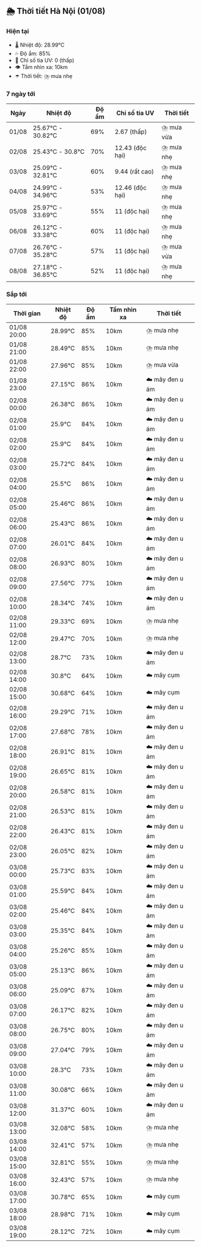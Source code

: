## 🌦️ Thời tiết Hà Nội (01/08)

### Hiện tại

- 🌡️ Nhiệt độ: 28.99℃
- 💦 Độ ẩm: 85%
- 🌟 Chỉ số tia UV: 0 (thấp)
- 👁️ Tầm nhìn xa: 10km
- ☂️ Thời tiết: ⛈️ mưa nhẹ

### 7 ngày tới

| Ngày | Nhiệt độ | Độ ẩm | Chỉ số tia UV | Thời tiết |
| --- | --- | --- | --- | --- |
| 01/08 | 25.67℃ - 30.82℃ | 69% | 2.67 (thấp) | ⛈️ mưa vừa |
| 02/08 | 25.43℃ - 30.8℃ | 70% | 12.43 (độc hại) | ⛈️ mưa nhẹ |
| 03/08 | 25.09℃ - 32.81℃ | 60% | 9.44 (rất cao) | ⛈️ mưa nhẹ |
| 04/08 | 24.99℃ - 34.96℃ | 53% | 12.46 (độc hại) | ⛈️ mưa nhẹ |
| 05/08 | 25.97℃ - 33.69℃ | 55% | 11 (độc hại) | ⛈️ mưa nhẹ |
| 06/08 | 26.12℃ - 33.38℃ | 60% | 11 (độc hại) | ⛈️ mưa nhẹ |
| 07/08 | 26.76℃ - 35.28℃ | 57% | 11 (độc hại) | ⛈️ mưa vừa |
| 08/08 | 27.18℃ - 36.85℃ | 52% | 11 (độc hại) | ⛈️ mưa nhẹ |

### Sắp tới

| Thời gian | Nhiệt độ | Độ ẩm | Tầm nhìn xa | Thời tiết |
| --- | --- | --- | --- | --- |
| 01/08 20:00 | 28.99℃ | 85% | 10km | ⛈️ mưa nhẹ |
| 01/08 21:00 | 28.49℃ | 85% | 10km | ⛈️ mưa nhẹ |
| 01/08 22:00 | 27.96℃ | 85% | 10km | ⛈️ mưa vừa |
| 01/08 23:00 | 27.15℃ | 86% | 10km | ☁️ mây đen u ám |
| 02/08 00:00 | 26.38℃ | 86% | 10km | ☁️ mây đen u ám |
| 02/08 01:00 | 25.9℃ | 84% | 10km | ☁️ mây đen u ám |
| 02/08 02:00 | 25.9℃ | 84% | 10km | ☁️ mây đen u ám |
| 02/08 03:00 | 25.72℃ | 84% | 10km | ☁️ mây đen u ám |
| 02/08 04:00 | 25.5℃ | 86% | 10km | ☁️ mây đen u ám |
| 02/08 05:00 | 25.46℃ | 86% | 10km | ☁️ mây đen u ám |
| 02/08 06:00 | 25.43℃ | 86% | 10km | ☁️ mây đen u ám |
| 02/08 07:00 | 26.01℃ | 84% | 10km | ☁️ mây đen u ám |
| 02/08 08:00 | 26.93℃ | 80% | 10km | ☁️ mây đen u ám |
| 02/08 09:00 | 27.56℃ | 77% | 10km | ☁️ mây đen u ám |
| 02/08 10:00 | 28.34℃ | 74% | 10km | ☁️ mây đen u ám |
| 02/08 11:00 | 29.33℃ | 69% | 10km | ⛈️ mưa nhẹ |
| 02/08 12:00 | 29.47℃ | 70% | 10km | ⛈️ mưa nhẹ |
| 02/08 13:00 | 28.7℃ | 73% | 10km | ☁️ mây đen u ám |
| 02/08 14:00 | 30.8℃ | 64% | 10km | ☁️ mây cụm |
| 02/08 15:00 | 30.68℃ | 64% | 10km | ☁️ mây cụm |
| 02/08 16:00 | 29.29℃ | 71% | 10km | ☁️ mây đen u ám |
| 02/08 17:00 | 27.68℃ | 78% | 10km | ☁️ mây đen u ám |
| 02/08 18:00 | 26.91℃ | 81% | 10km | ☁️ mây đen u ám |
| 02/08 19:00 | 26.65℃ | 81% | 10km | ☁️ mây đen u ám |
| 02/08 20:00 | 26.58℃ | 81% | 10km | ☁️ mây đen u ám |
| 02/08 21:00 | 26.53℃ | 81% | 10km | ☁️ mây đen u ám |
| 02/08 22:00 | 26.43℃ | 81% | 10km | ☁️ mây đen u ám |
| 02/08 23:00 | 26.05℃ | 82% | 10km | ☁️ mây đen u ám |
| 03/08 00:00 | 25.73℃ | 83% | 10km | ☁️ mây đen u ám |
| 03/08 01:00 | 25.59℃ | 84% | 10km | ☁️ mây đen u ám |
| 03/08 02:00 | 25.46℃ | 84% | 10km | ☁️ mây đen u ám |
| 03/08 03:00 | 25.35℃ | 84% | 10km | ☁️ mây đen u ám |
| 03/08 04:00 | 25.26℃ | 85% | 10km | ☁️ mây đen u ám |
| 03/08 05:00 | 25.13℃ | 86% | 10km | ☁️ mây đen u ám |
| 03/08 06:00 | 25.09℃ | 87% | 10km | ☁️ mây đen u ám |
| 03/08 07:00 | 26.17℃ | 82% | 10km | ☁️ mây đen u ám |
| 03/08 08:00 | 26.75℃ | 80% | 10km | ☁️ mây đen u ám |
| 03/08 09:00 | 27.04℃ | 79% | 10km | ☁️ mây đen u ám |
| 03/08 10:00 | 28.3℃ | 73% | 10km | ☁️ mây đen u ám |
| 03/08 11:00 | 30.08℃ | 66% | 10km | ☁️ mây đen u ám |
| 03/08 12:00 | 31.37℃ | 60% | 10km | ☁️ mây đen u ám |
| 03/08 13:00 | 32.08℃ | 58% | 10km | ⛈️ mưa nhẹ |
| 03/08 14:00 | 32.41℃ | 57% | 10km | ⛈️ mưa nhẹ |
| 03/08 15:00 | 32.81℃ | 55% | 10km | ⛈️ mưa nhẹ |
| 03/08 16:00 | 32.43℃ | 57% | 10km | ⛈️ mưa nhẹ |
| 03/08 17:00 | 30.78℃ | 65% | 10km | ☁️ mây cụm |
| 03/08 18:00 | 28.98℃ | 71% | 10km | ☁️ mây cụm |
| 03/08 19:00 | 28.12℃ | 72% | 10km | ☁️ mây cụm |
